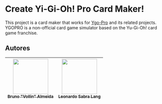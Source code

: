 # Create Yi-Gi-Oh! Pro Card Maker!

This project is a card maker that works for [Ygo-Pro](https://projectignis.github.io/download.html) and its related projects. YGOPRO is a non-official card game simulator based on the Yu-Gi-Oh! card game franchise.

## Autores

| [<img src="https://github.com/brunovollin.png" width=115><br><sub>Bruno "Vollin" Almeida</sub>](https://github.com/brunovollin) |  [<img src="https://github.com/leonardosblang.png" width=115><br><sub>Leonardo Sabra Lang</sub>](https://github.com/guilhermeonrails) |
| :---: | :---: |
